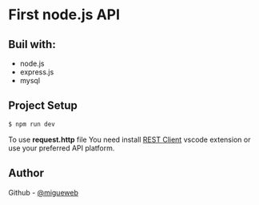 # First node.js API
## Buil with:
+ node.js
+ express.js
+ mysql
## Project Setup
```javascript
$ npm run dev
```
To use **request.http** file
You need install [REST Client](https://marketplace.visualstudio.com/items?itemName=humao.rest-client) vscode extension or use your preferred API platform. 

## Author
Github - [@migueweb](https://github.com/migueweb)